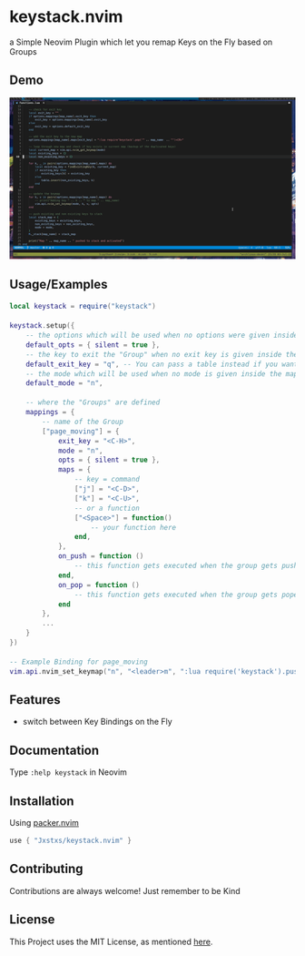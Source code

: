 # keystack.nvim

a Simple Neovim Plugin which let you remap Keys on the Fly based on Groups

## Demo

![Demo](./demo-keystack.gif)

## Usage/Examples

```lua
local keystack = require("keystack")

keystack.setup({
    -- the options which will be used when no options were given inside the mapping
    default_opts = { silent = true },
    -- the key to exit the "Group" when no exit key is given inside the mapping
    default_exit_key = "q", -- You can pass a table instead if you want multiple ways to exit
    -- the mode which will be used when no mode is given inside the mapping 
    default_mode = "n",

    -- where the "Groups" are defined
    mappings = {
        -- name of the Group
        ["page_moving"] = {
            exit_key = "<C-H>",
            mode = "n",
            opts = { silent = true },
            maps = {
                -- key = command
                ["j"] = "<C-D>",
                ["k"] = "<C-U>",
                -- or a function 
                ["<Space>"] = function()
                    -- your function here
                end,
            },
            on_push = function ()
                -- this function gets executed when the group gets pushed
            end,
            on_pop = function ()
                -- this function gets executed when the group gets poped
            end
        },
        ...
    }
})

-- Example Binding for page_moving
vim.api.nvim_set_keymap("n", "<leader>m", ":lua require('keystack').push('page_moving')")
```

## Features

- switch between Key Bindings on the Fly
<!-- - show the new Keys in a floating Window -->

## Documentation

Type `:help keystack` in Neovim

## Installation

Using [packer.nvim](https://github.com/wbthomason/packer.nvim)

```lua
use { "Jxstxs/keystack.nvim" }
```
    
## Contributing

Contributions are always welcome! Just remember to be Kind

## License

This Project uses the MIT License, as mentioned [here](./LICENSE).
